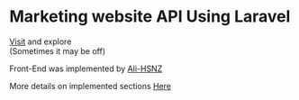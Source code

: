 # Marketing website API Using Laravel

[Visit](https://torob.iran.liara.run/) and explore <br/>
(Sometimes it may be off) <br/>

Front-End was implemented by [Ali-HSNZ](https://github.com/Ali-HSNZ) <br/>

More details on implemented sections [Here](https://drive.google.com/file/d/1GGu3dnIpTwianZ_Rxb87OV0hAKuyVtx3/view?usp=sharing)